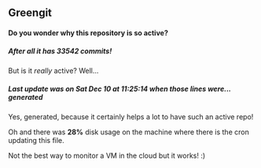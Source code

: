 ## Greengit

#### Do you wonder why this repository is so active?

##### After all it has 33542 commits!

But is it *really* active? Well...

##### Last update was on Sat Dec 10 at 11:25:14 when those lines were... generated

Yes, generated, because it certainly helps a lot to have such an active repo!

Oh and there was **28%** disk usage on the machine
where there is the cron updating this file.

Not the best way to monitor a VM in the cloud but it works! :)
